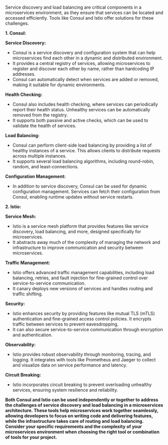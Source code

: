 Service discovery and load balancing are critical components in a microservices environment, as they ensure that services can be located and accessed efficiently. Tools like Consul and Istio offer solutions for these challenges.

**1. Consul:**

**Service Discovery:**
- Consul is a service discovery and configuration system that can help microservices find each other in a dynamic and distributed environment.
- It provides a central registry of services, allowing microservices to register and discover each other by name, rather than hardcoding IP addresses.
- Consul can automatically detect when services are added or removed, making it suitable for dynamic environments.

**Health Checking:**
- Consul also includes health checking, where services can periodically report their health status. Unhealthy services can be automatically removed from the registry.
- It supports both passive and active checks, which can be used to validate the health of services.

**Load Balancing:**
- Consul can perform client-side load balancing by providing a list of healthy instances of a service. This allows clients to distribute requests across multiple instances.
- It supports several load balancing algorithms, including round-robin, random, and least-connections.

**Configuration Management:**
- In addition to service discovery, Consul can be used for dynamic configuration management. Services can fetch their configuration from Consul, enabling runtime updates without service restarts.

**2. Istio:**

**Service Mesh:**
- Istio is a service mesh platform that provides features like service discovery, load balancing, and more, designed specifically for microservices.
- It abstracts away much of the complexity of managing the network and infrastructure to improve communication and security between microservices.

**Traffic Management:**
- Istio offers advanced traffic management capabilities, including load balancing, retries, and fault injection for fine-grained control over service-to-service communication.
- It canary deploys new versions of services and handles routing and traffic shifting.

**Security:**
- Istio enhances security by providing features like mutual TLS (mTLS) authentication and fine-grained access control policies. It encrypts traffic between services to prevent eavesdropping.
- It can also secure service-to-service communication through encryption and authentication.

**Observability:**
- Istio provides robust observability through monitoring, tracing, and logging. It integrates with tools like Prometheus and Jaeger to collect and visualize data on service performance and latency.

**Circuit Breaking:**
- Istio incorporates circuit breaking to prevent overloading unhealthy services, ensuring system resilience and reliability.

**Both Consul and Istio can be used independently or together to address the challenges of service discovery and load balancing in a microservices architecture. These tools help microservices work together seamlessly, allowing developers to focus on writing code and delivering features, while the infrastructure takes care of routing and load balancing. Consider your specific requirements and the complexity of your microservices environment when choosing the right tool or combination of tools for your project.**